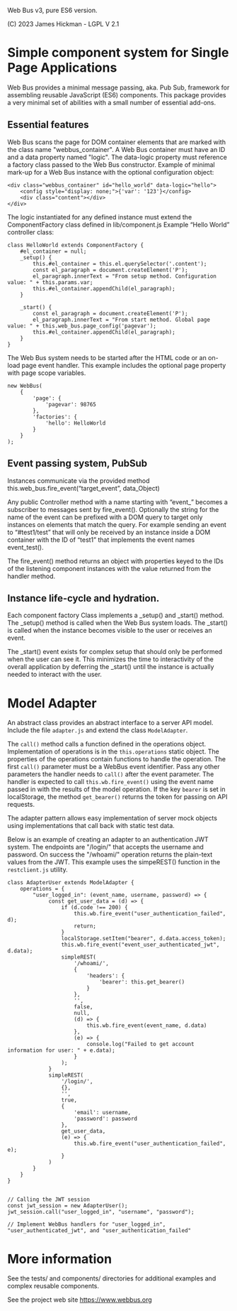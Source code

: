 Web Bus v3, pure ES6 version.

(C) 2023 James Hickman - LGPL V 2.1

# Simple component system for Single Page Applications

Web Bus provides a minimal message passing, aka. Pub Sub, framework for assembling reusable
JavaScript (ES6) components. This package provides a very minimal set of abilities with a small number of
essential add-ons.

## Essential features

Web Bus scans the page for DOM container elements that are marked with the class name "webbus_container".
A Web Bus container must have an ID and a data property named "logic". The data-logic property must reference a factory class passed to the Web Bus constructor.
Example of minimal mark-up for a Web Bus instance with the optional configuration object:

```
<div class="webbus_container" id="hello_world" data-logic="hello">
    <config style="display: none;">{'var': '123'}</config>
    <div class="content"></div>
</div>
```

The logic instantiated for any defined instance must extend the ComponentFactory class defined in lib/component.js
Example “Hello World” controller class:
```
class HelloWorld extends ComponentFactory {
    #el_container = null;
    _setup() {
        this.#el_container = this.el.querySelector('.content');
        const el_paragraph = document.createElement('P');
        el_paragraph.innerText = "From setup method. Configuration value: " + this.params.var;
        this.#el_container.appendChild(el_paragraph);
    }

    _start() {
        const el_paragraph = document.createElement('P');
        el_paragraph.innerText = "From start method. Global page value: " + this.web_bus.page_config('pagevar');
        this.#el_container.appendChild(el_paragraph);
    }
}
```
The Web Bus system needs to be started after the HTML code or an on-load page event handler. This example includes the optional page property with page scope variables.
```
new WebBus(
    {
        'page': {
            'pagevar': 98765
        },
        'factories': {
            'hello': HelloWorld
        }
    }
);
```

## Event passing system, PubSub

Instances communicate via the provided method this.web_bus.fire_event(“target_event”, data_Object)

Any public Controller method with a name starting with “event_” becomes a subscriber to messages sent by fire_event(). Optionally the string for the name of the event can be prefixed with a DOM query to target only instances on elements that match the query. For example sending an event to “#test1/test” that will only be received by an instance inside a DOM container with the ID of “test1” that implements the event names event_test().

The fire_event() method returns an object with properties keyed to the IDs of the listening component instances with the value returned from the handler method.

## Instance life-cycle and hydration.

Each component factory Class implements a _setup() and _start() method. The _setup() method is called when the Web Bus system loads. The _start() is called when the instance becomes visible to the user or receives an event.

The _start() event exists for complex setup that should only be performed when the user can see it. This minimizes the time to interactivity of the overall application by deferring the _start() until the instance is actually needed to interact with the user.

# Model Adapter

An abstract class provides an abstract interface to a server API model. Include the file `adapter.js` and extend the class `ModelAdapter`.

The `call()` method calls a function defined in the operations object. Implementation of operations is in the `this.operations` static object. The properties of the operations contain functions to handle the operation. The first `call()` parameter must be a WebBus event identifier. Pass any other parameters the handler needs to `call()` after the event parameter. The handler is expected to call `this.wb.fire_event()` using the event name passed in with the results of the model operation. If the key `bearer` is set in localStorage, the method `get_bearer()` returns the token for passing on API requests.

The adapter pattern allows easy implementation of server mock objects using implementations that call back with static test data.

Below is an example of creating an adapter to an authentication JWT system. The endpoints are "/login/" that accepts the username and password. On success the "/whoami/" operation returns the plain-text values from the JWT. This example uses the simpeREST() function in the `restclient.js` utility.

```
class AdapterUser extends ModelAdapter {
    operations = {
        "user_logged_in": (event_name, username, password) => {
             const get_user_data = (d) => {
                 if (d.code !== 200) {
                     this.wb.fire_event("user_authentication_failed", d);
                     return;
                 }
                 localStorage.setItem("bearer", d.data.access_token);
                 this.wb.fire_event("event_user_authenticated_jwt", d.data);
                 simpleREST(
                     '/whoami/',
                     {
                         'headers': {
                             'bearer': this.get_bearer()
                         }
                     },
                     '',
                     false,
                     null,
                     (d) => {
                         this.wb.fire_event(event_name, d.data)
                     },
                     (e) => {
                         console.log("Failed to get account information for user: " + e.data);
                     }
                 );
             }
             simpleREST(
                 '/login/',
                 {},
                 '',
                 true,
                 {
                     'email': username,
                     'password': password
                 },
                 get_user_data,
                 (e) => {
                     this.wb.fire_event("user_authentication_failed", e);
                 }
             )
        }
    }
}


// Calling the JWT session
const jwt_session = new AdapterUser();
jwt_session.call("user_logged_in", "username", "password");

// Implement WebBus handlers for "user_logged_in", "user_authenticated_jwt", and "user_authentication_failed"
```

# More information

See the tests/ and components/ directories for additional examples and complex reusable components.

See the project web site https://www.webbus.org

